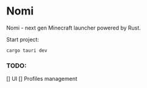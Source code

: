 # Nomi
Nomi - next gen Minecraft launcher powered by Rust.

Start project:
```shell
cargo tauri dev
```

### TODO:
[] UI
[] Profiles management